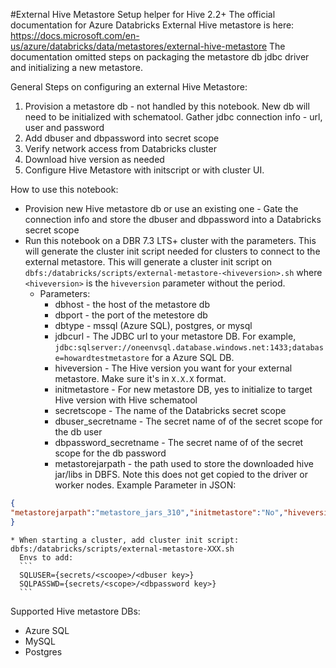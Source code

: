 #External Hive Metastore Setup helper for Hive 2.2+
The official documentation for Azure Databricks External Hive metastore is here: https://docs.microsoft.com/en-us/azure/databricks/data/metastores/external-hive-metastore
The documentation omitted steps on packaging the metastore db jdbc driver and initializing a new metastore.

General Steps on configuring an external Hive Metastore:
1. Provision a metastore db - not handled by this notebook. New db will need to be initialized with schematool. Gather jdbc connection info - url, user and password
1. Add dbuser and dbpassword into secret scope
1. Verify network access from Databricks cluster
2. Download hive version as needed
3. Configure Hive Metastore with initscript or with cluster UI.

How to use this notebook:
* Provision new Hive metastore db or use an existing one - Gate the connection info and store the dbuser and dbpassword into a Databricks secret scope
* Run this notebook on a DBR 7.3 LTS+ cluster with the parameters. This will generate the cluster init script needed for clusters to connect to the external metastore. This will generate a cluster init script on `dbfs:/databricks/scripts/external-metastore-<hiveversion>.sh` where `<hiveversion>` is the `hiveversion`  parameter without the period.
  * Parameters:
    * dbhost - the host of the metastore db
    * dbport - the port of the metestore db
    * dbtype - mssql (Azure SQL), postgres, or mysql
    * jdbcurl - The JDBC url to your metastore DB. For example, `jdbc:sqlserver://oneenvsql.database.windows.net:1433;database=howardtestmetastore` for a Azure SQL DB.
    * hiveversion - The Hive version you want for your external metastore. Make sure it's in `X.X.X` format.
    * initmetastore - For new metastore DB, yes to initialize to target Hive version with Hive schematool
    * secretscope - The name of the Databricks secret scope
    * dbuser_secretname - The secret name of of the secret scope for the db user
    * dbpassword_secretname - The secret name of of the secret scope for the db password
    * metastorejarpath - the path used to store the downloaded hive jar/libs in DBFS. Note this does not get copied to the driver or worker nodes. Example Parameter in JSON:
```json
{
"metastorejarpath":"metastore_jars_310","initmetastore":"No","hiveversion":"3.1.0","jdbcurl":"jdbc:sqlserver://oneenvsql.database.windows.net:1433;database=howardtestmetastore","dbhost":"oneenvsql.database.windows.net","dbuser_secretname":"dbuser","dbtype":"mssql","secretscope":"oetrta","dbport":"1433","dbpassword_secretname":"dbpassword"
}
```
    * When starting a cluster, add cluster init script: dbfs:/databricks/scripts/external-metastore-XXX.sh 
      Envs to add:
      ```
      SQLUSER={secrets/<scoope>/<dbuser key>}
      SQLPASSWD={secrets/<scope>/<dbpassword key>}
      ```

Supported Hive metastore DBs:
* Azure SQL
* MySQL
* Postgres
